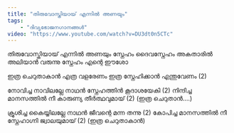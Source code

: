 ```yaml
---
title: "തിരുവോസ്തിയായ് എന്നിൽ അണയും"
tags:
    - "ദിവ്യഭോജനഗാനങ്ങൾ"
video: "https://www.youtube.com/watch?v=DU3dt0n5CTc"
---
```


തിരുവോസ്തിയായ് എന്നിൽ അണയും സ്നേഹം ദൈവസ്നേഹം
അകതാരിൽ അലിയാൻ വരുന്നു സ്നേഹം എന്റെ ഈശോ

ഇത്ര ചെറുതാകാൻ എത്ര വളരേണം
ഇത്ര സ്നേഹിക്കാൻ എന്തുവേണം (2)

നോവിച്ച നാവിലല്ലേ നാഥൻ സ്നേഹത്തിൻ കൂദാശയേകി (2)
നിന്ദിച്ച മാനസത്തിൽ നീ കാരുണ്യ തീർത്ഥവുമായ് (2)
(ഇത്ര ചെറുതാൻ....)

ക്രൂശിച്ച കൈയ്യിലല്ലേ നാഥൻ ജീവന്റെ മന്ന തന്നു (2)
കോപിച്ച മാനസത്തിൽ നീ സ്നേഹാഗ്നി ജ്വാലയുമായ് (2)
(ഇത്ര ചെറുതാകാൻ)

